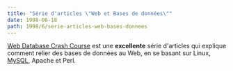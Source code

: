 ```yaml
---
title: "Série d'articles \"Web et Bases de données\""
date: 1998-06-18
path: 1998/6/serie-articles-web-bases-donnees
---
```


<P>
<A HREF="http://www.hotwired.com/webmonkey/98/24/index0a.html?tw=backend">Web Database Crash Course</A> est une <B>excellente</B> série d'articles
qui explique comment relier des bases de données au Web, en se basant
sur Linux, <A HREF="http://www.tcx.se/">MySQL</A>, Apache et Perl.
</P>


